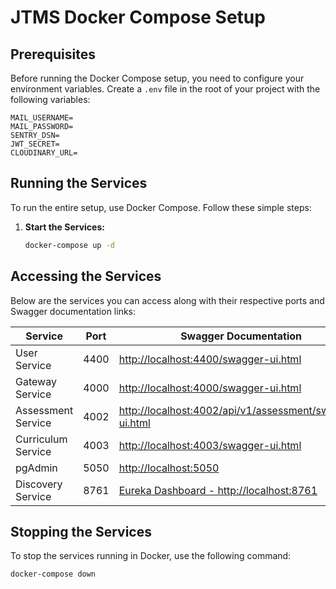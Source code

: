 # JTMS Docker Compose Setup

## Prerequisites

Before running the Docker Compose setup, you need to configure your environment variables. Create a `.env` file in the root of your project with the following variables:

```env
MAIL_USERNAME=
MAIL_PASSWORD=
SENTRY_DSN=
JWT_SECRET=
CLOUDINARY_URL=
```


## Running the Services

To run the entire setup, use Docker Compose. Follow these simple steps:

1. **Start the Services:**
   ```bash
   docker-compose up -d


## Accessing the Services

Below are the services you can access along with their respective ports and Swagger documentation links:

| **Service**              | **Port** | **Swagger Documentation**                          |
|--------------------------|----------|---------------------------------------------------|
| User Service             | 4400     | [http://localhost:4400/swagger-ui.html](http://localhost:4400/swagger-ui.html)   |
| Gateway Service          | 4000     | [http://localhost:4000/swagger-ui.html](http://localhost:4000/swagger-ui.html)   |
| Assessment Service       | 4002     | [http://localhost:4002/api/v1/assessment/swagger-ui.html](http://localhost:4002/api/v1/assessment/swagger-ui.html)   |
| Curriculum Service       | 4003     | [http://localhost:4003/swagger-ui.html](http://localhost:4003/swagger-ui.html)   |
| pgAdmin                  | 5050     | [http://localhost:5050](http://localhost:5050)                    |
| Discovery Service        | 8761     | [Eureka Dashboard - http://localhost:8761](http://localhost:8761)           |


## Stopping the Services

To stop the services running in Docker, use the following command:

```bash
docker-compose down

